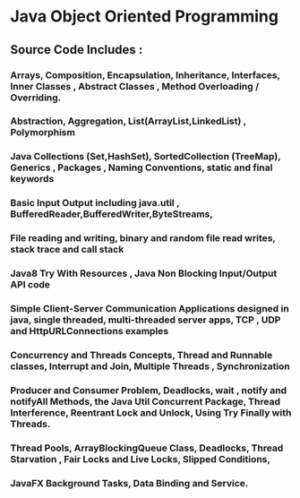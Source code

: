 # Java Object Oriented Programming


## Source Code Includes : 

### Arrays, Composition, Encapsulation, Inheritance, Interfaces, Inner Classes , Abstract Classes , Method Overloading / Overriding.

### Abstraction, Aggregation, List(ArrayList,LinkedList) , Polymorphism 

### Java Collections (Set,HashSet), SortedCollection (TreeMap), Generics , Packages , Naming Conventions, static and final keywords


### Basic Input Output including java.util , BufferedReader,BufferedWriter,ByteStreams,
### File reading and writing, binary and random file read writes, stack trace and call stack

### Java8 Try With Resources , Java Non Blocking Input/Output API code

### Simple Client-Server Communication Applications designed in java, single threaded, multi-threaded server apps, TCP , UDP and HttpURLConnections examples

### Concurrency and Threads Concepts, Thread and Runnable classes, Interrupt and Join, Multiple Threads , Synchronization
### Producer and Consumer Problem, Deadlocks, wait , notify and notifyAll Methods, the Java Util Concurrent Package, Thread Interference, Reentrant Lock and Unlock, Using Try Finally with Threads.

### Thread Pools, ArrayBlockingQueue Class, Deadlocks, Thread Starvation , Fair Locks and Live Locks, Slipped Conditions, 
### JavaFX Background Tasks, Data Binding and Service.
